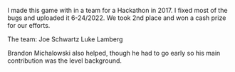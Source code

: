 I made this game with in a team for a Hackathon in 2017.  I fixed most of the bugs and uploaded it 6-24/2022.
We took 2nd place and won a cash prize for our efforts.




The team: 
Joe Schwartz
Luke Lamberg

Brandon Michalowski also helped, though he had to go early so his main contribution was the level background.
